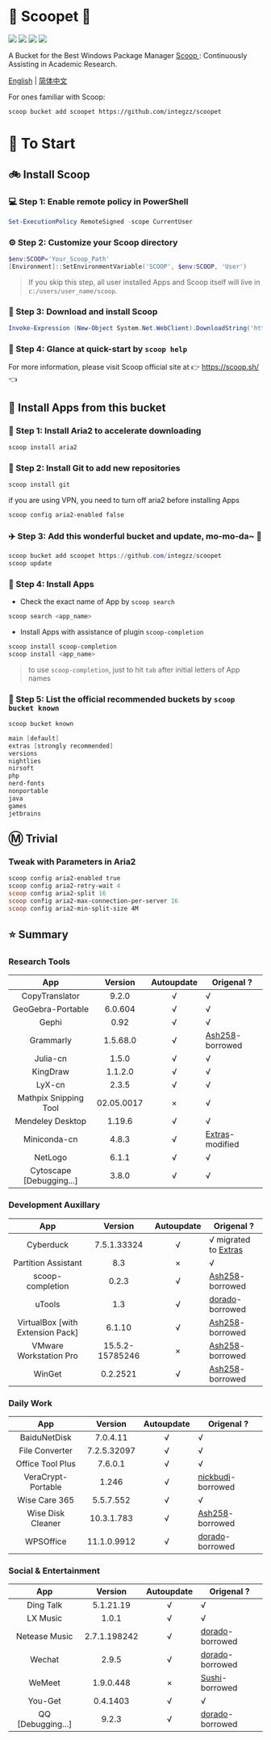 <div align="left">
<h1 align="left"> 🍨 Scoopet 🍨 </h1>
<p>
<a>
<img src="https://ci.appveyor.com/api/projects/status/kbd3a9mibncbx8ds?svg=true"/>
</a>
<a>
<img src="https://img.shields.io/github/languages/code-size/integzz/scoopet.svg">
</a>
<a>
<img src="https://img.shields.io/github/repo-size/integzz/scoopet.svg">
</a>
<a>
<img src="https://img.shields.io/github/license/integzz/scoopet">
</a>
</p>
</div>

<p></p>

<div>
<p> A Bucket for the Best Windows Package Manager <a href="https://github.com/lukesampson/scoop"> Scoop </a>: Continuously Assisting in Academic Research.
</p>

<p align="left">
        <a href="README.md">English</a> | <a href="README_CN.md">简体中文</a>
</p>
</div>

For ones familiar with Scoop:

```
scoop bucket add scoopet https://github.com/integzz/scoopet
```

# :running: To Start

## :bike: Install Scoop

### :computer: Step 1: Enable remote policy in PowerShell

```powershell
Set-ExecutionPolicy RemoteSigned -scope CurrentUser
```

### :gear: Step 2: Customize your Scoop directory

```powershell
$env:SCOOP='Your_Scoop_Path'
[Environment]::SetEnvironmentVariable('SCOOP', $env:SCOOP, 'User')
```

> If you skip this step, all user installed Apps and Scoop itself will live in `c:/users/user_name/scoop`.

### :hammer: Step 3: Download and install Scoop

```powershell
Invoke-Expression (New-Object System.Net.WebClient).DownloadString('https://get.scoop.sh')
```

### :book: Step 4: Glance at quick-start by `scoop help`

For more information, please visit Scoop official site at 👉 https://scoop.sh/ 👈

## :car: Install Apps from this bucket

### :train: Step 1: Install Aria2 to accelerate downloading

```powershell
scoop install aria2
```

### :ticket: Step 2: Install Git to add new repositories

```powershell
scoop install git
```

if you are using VPN, you need to turn off aria2 before installing Apps

```powershell
scoop config aria2-enabled false
```

### :airplane: Step 3: Add this wonderful bucket and update, mo-mo-da~ :kiss:

```powershell
scoop bucket add scoopet https://github.com/integzz/scoopet
scoop update
```

### :rocket: Step 4: Install Apps

- Check the exact name of App by `scoop search`

```powershell
scoop search <app_name>
```

- Install Apps with assistance of plugin `scoop-completion`

```powershell
scoop install scoop-completion
scoop install <app_name>
```

> to use `scoop-completion`, just to hit `tab` after initial letters of App names

### :100: Step 5: List the official recommended buckets by `scoop bucket known`

```powershell
scoop bucket known

main [default]
extras [strongly recommended]
versions
nightlies
nirsoft
php
nerd-fonts
nonportable
java
games
jetbrains
```

## :m: Trivial

### Tweak with Parameters in Aria2

```powershell
scoop config aria2-enabled true
scoop config aria2-retry-wait 4
scoop config aria2-split 16
scoop config aria2-max-connection-per-server 16
scoop config aria2-min-split-size 4M
```

## :star: Summary

### Research Tools

|           App            |  Version   | Autoupdate | Origenal ?                                                     |
| :----------------------: | :--------: | :--------: | -------------------------------------------------------------- |
|      CopyTranslator      |   9.2.0    |     √      | √                                                              |
|    GeoGebra-Portable     |  6.0.604   |     √      | √                                                              |
|          Gephi           |    0.92    |     √      | √                                                              |
|        Grammarly         |  1.5.68.0  |     √      | [Ash258](https://github.com/Ash258/Scoop-Ash258)-borrowed      |
|         Julia-cn         |   1.5.0    |     √      | √                                                              |
|         KingDraw         |  1.1.2.0   |     √      | √                                                              |
|          LyX-cn          |   2.3.5    |     √      | √                                                              |
|  Mathpix Snipping Tool   | 02.05.0017 |     ×      | √                                                              |
|     Mendeley Desktop     |   1.19.6   |     √      | √                                                              |
|       Miniconda-cn       |   4.8.3    |     √      | [Extras](https://github.com/lukesampson/scoop-extras)-modified |
|         NetLogo          |   6.1.1    |     √      | √                                                              |
| Cytoscape [Debugging...] |   3.8.0    |     √      | √                                                              |

### Development Auxillary

|               App                |     Version     | Autoupdate | Origenal ?                                                          |
| :------------------------------: | :-------------: | :--------: | ------------------------------------------------------------------- |
|            Cyberduck             |   7.5.1.33324   |     √      | √ migrated to [Extras](https://github.com/lukesampson/scoop-extras) |
|       Partition Assistant        |       8.3       |     ×      | √                                                                   |
|         scoop-completion         |      0.2.3      |     √      | [Ash258](https://github.com/Ash258/Scoop-Ash258)-borrowed           |
|              uTools              |       1.3       |     √      | [dorado](https://github.com/chawyehsu/dorado)-borrowed              |
| VirtualBox [with Extension Pack] |     6.1.10      |     √      | [Ash258](https://github.com/Ash258/Scoop-Ash258)-borrowed           |
|      VMware Workstation Pro      | 15.5.2-15785246 |     ×      | [Ash258](https://github.com/Ash258/Scoop-Ash258)-borrowed           |
|              WinGet              |    0.2.2521     |     √      | [Ash258](https://github.com/Ash258/Scoop-Ash258)-borrowed           |

### Daily Work

|        App         |   Version   | Autoupdate | Origenal ?                                                    |
| :----------------: | :---------: | :--------: | ------------------------------------------------------------- |
|    BaiduNetDisk    |  7.0.4.11   |     √      | √                                                             |
|   File Converter   | 7.2.5.32097 |     √      | √                                                             |
|  Office Tool Plus  |   7.6.0.1   |     √      | √                                                             |
| VeraCrypt-Portable |    1.246    |     √      | [nickbudi](https://github.com/nickbudi/scoop-bucket)-borrowed |
|   Wise Care 365    |  5.5.7.552  |     √      | √                                                             |
| Wise Disk Cleaner  | 10.3.1.783  |     √      | [Ash258](https://github.com/Ash258/Scoop-Ash258)-borrowed     |
|     WPSOffice      | 11.1.0.9912 |     √      | [dorado](https://github.com/chawyehsu/dorado)-borrowed        |

### Social & Entertainment

|        App        |   Version    | Autoupdate | Origenal ?                                                            |
| :---------------: | :----------: | :--------: | --------------------------------------------------------------------- |
|     Ding Talk     |  5.1.21.19   |     √      | √                                                                     |
|     LX Music      |    1.0.1     |     √      | √                                                                     |
|   Netease Music   | 2.7.1.198242 |     √      | [dorado](https://github.com/chawyehsu/dorado)-borrowed                |
|      Wechat       |    2.9.5     |     √      | [dorado](https://github.com/chawyehsu/dorado)-borrowed                |
|      WeMeet       |  1.9.0.448   |     ×      | [Sushi](https://github.com/kidonng/sushi/tree/master/bucket)-borrowed |
|      You-Get      |   0.4.1403   |     √      | √                                                                     |
| QQ [Debugging...] |    9.2.3     |     √      | [dorado](https://github.com/chawyehsu/dorado)-borrowed                |
